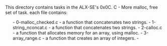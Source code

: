 This directory contains tasks in the ALX-SE's 0x0C. C - More malloc, free set of task. each file contains:
<ul>
- 0-malloc_checked.c - a function that concatenates two strings.
- 1-string_nconcat.c - a function that concatenates two strings.
- 2-calloc.c - a function that allocates memory for an array, using malloc.
- 3-array_range.c - a function that creates an array of integers.
-
</ul>
